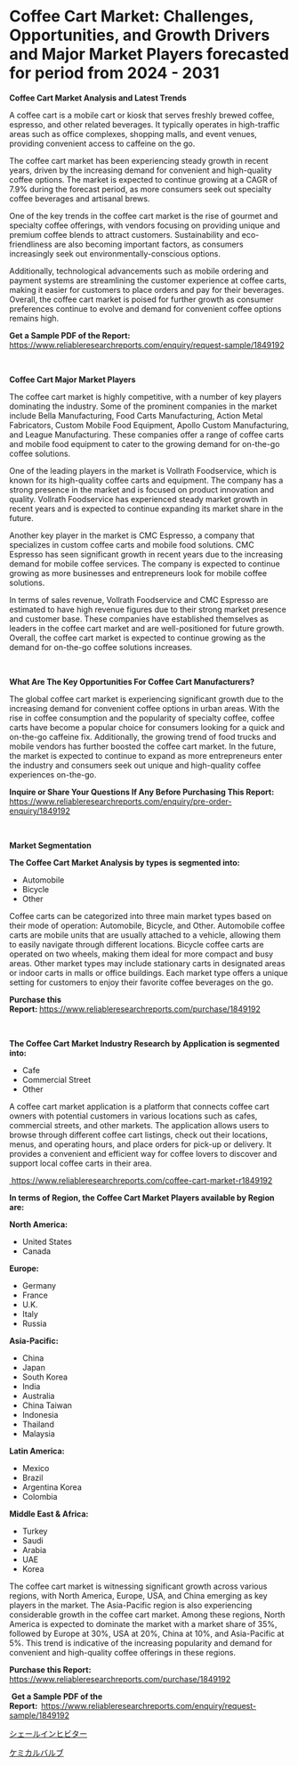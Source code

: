 <p><h1>Coffee Cart Market: Challenges, Opportunities, and Growth Drivers and Major Market Players forecasted for period from 2024 - 2031</h1></p><p><strong>Coffee Cart Market Analysis and Latest Trends</strong></p>
<p><p>A coffee cart is a mobile cart or kiosk that serves freshly brewed coffee, espresso, and other related beverages. It typically operates in high-traffic areas such as office complexes, shopping malls, and event venues, providing convenient access to caffeine on the go.</p><p>The coffee cart market has been experiencing steady growth in recent years, driven by the increasing demand for convenient and high-quality coffee options. The market is expected to continue growing at a CAGR of 7.9% during the forecast period, as more consumers seek out specialty coffee beverages and artisanal brews.</p><p>One of the key trends in the coffee cart market is the rise of gourmet and specialty coffee offerings, with vendors focusing on providing unique and premium coffee blends to attract customers. Sustainability and eco-friendliness are also becoming important factors, as consumers increasingly seek out environmentally-conscious options.</p><p>Additionally, technological advancements such as mobile ordering and payment systems are streamlining the customer experience at coffee carts, making it easier for customers to place orders and pay for their beverages. Overall, the coffee cart market is poised for further growth as consumer preferences continue to evolve and demand for convenient coffee options remains high.</p></p>
<p><strong>Get a Sample PDF of the Report:&nbsp;</strong> <a href="https://www.reliableresearchreports.com/enquiry/request-sample/1849192">https://www.reliableresearchreports.com/enquiry/request-sample/1849192</a></p>
<p>&nbsp;</p>
<p><strong>Coffee Cart Major Market Players</strong></p>
<p><p>The coffee cart market is highly competitive, with a number of key players dominating the industry. Some of the prominent companies in the market include Bella Manufacturing, Food Carts Manufacturing, Action Metal Fabricators, Custom Mobile Food Equipment, Apollo Custom Manufacturing, and League Manufacturing. These companies offer a range of coffee carts and mobile food equipment to cater to the growing demand for on-the-go coffee solutions.</p><p>One of the leading players in the market is Vollrath Foodservice, which is known for its high-quality coffee carts and equipment. The company has a strong presence in the market and is focused on product innovation and quality. Vollrath Foodservice has experienced steady market growth in recent years and is expected to continue expanding its market share in the future.</p><p>Another key player in the market is CMC Espresso, a company that specializes in custom coffee carts and mobile food solutions. CMC Espresso has seen significant growth in recent years due to the increasing demand for mobile coffee services. The company is expected to continue growing as more businesses and entrepreneurs look for mobile coffee solutions.</p><p>In terms of sales revenue, Vollrath Foodservice and CMC Espresso are estimated to have high revenue figures due to their strong market presence and customer base. These companies have established themselves as leaders in the coffee cart market and are well-positioned for future growth. Overall, the coffee cart market is expected to continue growing as the demand for on-the-go coffee solutions increases.</p></p>
<p>&nbsp;</p>
<p><strong>What Are The Key Opportunities For Coffee Cart Manufacturers?</strong></p>
<p><p>The global coffee cart market is experiencing significant growth due to the increasing demand for convenient coffee options in urban areas. With the rise in coffee consumption and the popularity of specialty coffee, coffee carts have become a popular choice for consumers looking for a quick and on-the-go caffeine fix. Additionally, the growing trend of food trucks and mobile vendors has further boosted the coffee cart market. In the future, the market is expected to continue to expand as more entrepreneurs enter the industry and consumers seek out unique and high-quality coffee experiences on-the-go.</p></p>
<p><strong>Inquire or Share Your Questions If Any Before Purchasing This Report:</strong> <a href="https://www.reliableresearchreports.com/enquiry/pre-order-enquiry/1849192">https://www.reliableresearchreports.com/enquiry/pre-order-enquiry/1849192</a></p>
<p>&nbsp;</p>
<p><strong>Market Segmentation</strong></p>
<p><strong>The Coffee Cart Market Analysis by types is segmented into:</strong></p>
<p><ul><li>Automobile</li><li>Bicycle</li><li>Other</li></ul></p>
<p><p>Coffee carts can be categorized into three main market types based on their mode of operation: Automobile, Bicycle, and Other. Automobile coffee carts are mobile units that are usually attached to a vehicle, allowing them to easily navigate through different locations. Bicycle coffee carts are operated on two wheels, making them ideal for more compact and busy areas. Other market types may include stationary carts in designated areas or indoor carts in malls or office buildings. Each market type offers a unique setting for customers to enjoy their favorite coffee beverages on the go.</p></p>
<p><strong>Purchase this Report:&nbsp;</strong><a href="https://www.reliableresearchreports.com/purchase/1849192">https://www.reliableresearchreports.com/purchase/1849192</a></p>
<p>&nbsp;</p>
<p><strong>The Coffee Cart Market Industry Research by Application is segmented into:</strong></p>
<p><ul><li>Cafe</li><li>Commercial Street</li><li>Other</li></ul></p>
<p><p>A coffee cart market application is a platform that connects coffee cart owners with potential customers in various locations such as cafes, commercial streets, and other markets. The application allows users to browse through different coffee cart listings, check out their locations, menus, and operating hours, and place orders for pick-up or delivery. It provides a convenient and efficient way for coffee lovers to discover and support local coffee carts in their area.</p></p>
<p><a href="https://www.reliableresearchreports.com/coffee-cart-market-r1849192">&nbsp;https://www.reliableresearchreports.com/coffee-cart-market-r1849192</a></p>
<p><strong>In terms of Region, the Coffee Cart Market Players available by Region are:</strong></p>
<p>
    <p> <strong> North America: </strong>
        <ul>
            <li>United States</li>
            <li>Canada</li>
        </ul>
        </p> 
    <p> <strong> Europe: </strong>
        <ul>
            <li>Germany</li>
            <li>France</li>
            <li>U.K.</li>
            <li>Italy</li>
            <li>Russia</li>
        </ul>
        </p> 
    <p> <strong> Asia-Pacific: </strong>
        <ul>
            <li>China</li>
            <li>Japan</li>
            <li>South Korea</li>
            <li>India</li>
            <li>Australia</li>
            <li>China Taiwan</li>
            <li>Indonesia</li>
            <li>Thailand</li>
            <li>Malaysia</li>
        </ul>
        </p> 
    <p> <strong> Latin America: </strong>
        <ul>
            <li>Mexico</li>
            <li>Brazil</li>
            <li>Argentina Korea</li>
            <li>Colombia</li>
        </ul>
        </p> 
    <p> <strong> Middle East & Africa: </strong>
        <ul>
            <li>Turkey</li>
            <li>Saudi</li>
            <li>Arabia</li>
            <li>UAE</li>
            <li>Korea</li>
        </ul>
    </p>
    </p>
<p><p>The coffee cart market is witnessing significant growth across various regions, with North America, Europe, USA, and China emerging as key players in the market. The Asia-Pacific region is also experiencing considerable growth in the coffee cart market. Among these regions, North America is expected to dominate the market with a market share of 35%, followed by Europe at 30%, USA at 20%, China at 10%, and Asia-Pacific at 5%. This trend is indicative of the increasing popularity and demand for convenient and high-quality coffee offerings in these regions.</p></p>
<p><strong>Purchase this Report: </strong><a href="https://www.reliableresearchreports.com/purchase/1849192">https://www.reliableresearchreports.com/purchase/1849192</a></p>
<p>&nbsp;<strong>Get a Sample PDF of the Report:&nbsp;&nbsp;</strong><a href="https://www.reliableresearchreports.com/enquiry/request-sample/1849192">https://www.reliableresearchreports.com/enquiry/request-sample/1849192</a></p>
<p><strong></strong></p>
<p><p><a href="https://github.com/alyle7648/Market-Research-Report-List-1/blob/main/985349536733.md">シェールインヒビター</a></p><p><a href="https://github.com/SantosDicki04/Market-Research-Report-List-1/blob/main/498765836731.md">ケミカルバルブ</a></p></p>